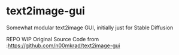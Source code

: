 # text2image-gui
Somewhat modular text2image GUI, initially just for Stable Diffusion

REPO WIP
Original Source Code from :https://github.com/n00mkrad/text2image-gui
